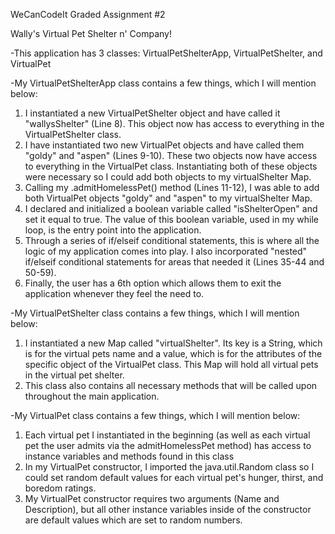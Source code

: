WeCanCodeIt Graded Assignment #2

Wally's Virtual Pet Shelter n' Company!

-This application has 3 classes: VirtualPetShelterApp, VirtualPetShelter, and VirtualPet

-My VirtualPetShelterApp class contains a few things, which I will mention below:
1) I instantiated a new VirtualPetShelter object and have called it "wallysShelter" (Line 8). This
object now has access to everything in the VirtualPetShelter class.
2) I have instantiated two new VirtualPet objects and have called them "goldy" and "aspen" (Lines 9-10).
These two objects now have access to everything in the VirtualPet class. Instantiating both of
these objects were necessary so I could add both objects to my virtualShelter Map.
3) Calling my .admitHomelessPet() method (Lines 11-12), I was able to add both VirtualPet objects "goldy" and "aspen"
to my virtualShelter Map.
4) I declared and initialized a boolean variable called "isShelterOpen" and set it equal to true.
The value of this boolean variable, used in my while loop, is the entry point into the application.
5) Through a series of if/elseif conditional statements, this is where all the logic of my application comes
into play. I also incorporated "nested" if/elseif conditional statements for areas that needed it (Lines
35-44 and 50-59).
6) Finally, the user has a 6th option which allows them to exit the application whenever they feel the need to.

-My VirtualPetShelter class contains a few things, which I will mention below:
1) I instantiated a new Map called "virtualShelter". Its key is a String, which is for the virtual pets name
and a value, which is for the attributes of the specific object of the VirtualPet class. This Map will hold
all virtual pets in the virtual pet shelter.
2) This class also contains all necessary methods that will be called upon throughout the main application.

-My VirtualPet class contains a few things, which I will mention below:
1) Each virtual pet I instantiated in the beginning (as well as each virtual pet the user admits via the admitHomelessPet method)
has access to instance variables and methods found in this class
2) In my VirtualPet constructor, I imported the java.util.Random class so I could set random default values for each virtual pet's
hunger, thirst, and boredom ratings.
3) My VirtualPet constructor requires two arguments (Name and Description), but all other instance variables inside of the 
constructor are default values which are set to random numbers.


